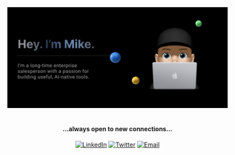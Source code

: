 <div align="center">
  <img src="harehimself.png" alt="HareHimself Profile"/>
</div>


<br/>

<div align="center">

<h4>...always open to new connections...</h4>

<a href="https://linkedin.com/in/mike-hare" target="_blank" rel="noopener noreferrer"><img src="https://img.shields.io/badge/LinkedIn-000000?style=for-the-badge&logo=linkedin&logoColor=white" alt="LinkedIn" height="42" /></a> <a href="https://twitter.com/harehimself" target="_blank" rel="noopener noreferrer"><img src="https://img.shields.io/badge/Twitter-000000?style=for-the-badge&logo=twitter&logoColor=white" alt="Twitter" height="42" /></a> <a href="mailto:mike@mikehare.io"><img src="https://img.shields.io/badge/Email-000000?style=for-the-badge&logo=gmail&logoColor=white" alt="Email" height="42" /></a>

</div>


